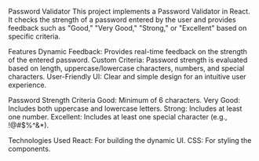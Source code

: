 Password Validator
This project implements a Password Validator in React. It checks the strength of a password entered by the user and provides feedback such as "Good," "Very Good," "Strong," or "Excellent" based on specific criteria.

Features
Dynamic Feedback: Provides real-time feedback on the strength of the entered password.
Custom Criteria: Password strength is evaluated based on length, uppercase/lowercase characters, numbers, and special characters.
User-Friendly UI: Clear and simple design for an intuitive user experience.

Password Strength Criteria
Good: Minimum of 6 characters.
Very Good: Includes both uppercase and lowercase letters.
Strong: Includes at least one number.
Excellent: Includes at least one special character (e.g., !@#$%^&*).

Technologies Used
React: For building the dynamic UI.
CSS: For styling the components.

